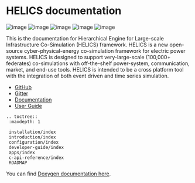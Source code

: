 HELICS documentation
====================

![image](https://travis-ci.org/GMLC-TDC/HELICS-src.svg?branch=master)
![image](https://ci.appveyor.com/api/projects/status/afpa4mv0kgsjwvtn/branch/develop?svg=true)
![image](https://badges.gitter.im/GMLC-TDC/HELICS-src.png)
![image](https://img.shields.io/badge/docs-ready-blue.svg)
![image](https://api.codacy.com/project/badge/Grade/83ba19b36b714c729ec3a3d18504505e)


This is the documentation for Hierarchical Engine for Large-scale
Infrastructure Co-Simulation (HELICS) framework. HELICS is a new
open-source cyber-physical-energy co-simulation framework for electric
power systems. HELICS is designed to support very-large-scale (100,000+
federates) co-simulations with off-the-shelf power-system,
communication, market, and end-use tools. HELICS is intended to be a
cross platform tool with the integration of both event driven and time
series simulation.

- [GitHub](https://github.com/GMLC-TDC/HELICS-src)
- [Gitter](https://gitter.im/GMLC-TDC/HELICS-src)
- [Documentation](https://helics.readthedocs.org)
- [User Guide](user-guide/index.html)

```eval_rst
.. toctree::
 :maxdepth: 1

 installation/index
 introduction/index
 configuration/index
 developer-guide/index
 apps/index
 c-api-reference/index
 ROADMAP
```

You can find [Doxygen documentation here](doxygen/index.html).
